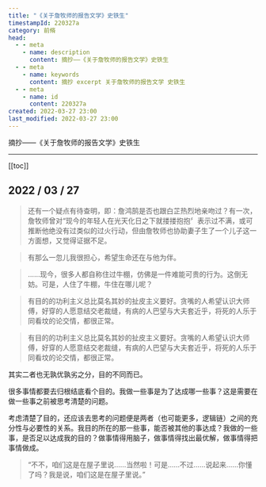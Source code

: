 ```yaml
---
title: "《关于詹牧师的报告文学》史铁生"
timestampId: 220327a
category: 前脩
head:
  - - meta
    - name: description
      content: 摘抄——《关于詹牧师的报告文学》史铁生
  - - meta
    - name: keywords
      content: 摘抄 excerpt 关于詹牧师的报告文学 史铁生
  - - meta
    - name: id
      content: 220327a
created: 2022-03-27 23:00
last_modified: 2022-03-27 23:00
---
```


摘抄——《关于詹牧师的报告文学》史铁生

---

[[toc]]

## 2022 / 03 / 27

> 还有一个疑点有待查明，即：詹鸿鹄是否也跟白芷热烈地亲吻过？有一次，詹牧师曾对“现今的年轻人在光天化日之下就搂搂抱抱〞表示过不满，或可推断他绝没有过类似的过火行动，但由詹牧师也协助妻子生了一个儿子这一方面想，又觉得证据不足。

> 有那么一忽儿我很担心，希望生命还在与他为伴。

> ……现今，很多人都自称住过牛棚，仿佛是一件难能可贵的行为。这倒无妨。可是，人住了牛棚，牛住在哪儿呢？

> 有目的的功利主义总比莫名其妙的扯皮主义要好。贪嘴的人希望认识大师傅，好穿的人愿意结交老裁缝，有病的人巴望与大夫套近乎，将死的人乐于同看坟的论交情，都很正常。

> 有目的的功利主义总比莫名其妙的扯皮主义要好。贪嘴的人希望认识大师傅，好穿的人愿意结交老裁缝，有病的人巴望与大夫套近乎，将死的人乐于同看坟的论交情，都很正常。  

其实二者也无孰优孰劣之分，目的不同而已。

很多事情都要去归根结底看个目的。我做一些事是为了达成哪一些事？这是需要在做一些事之前被思考清楚的问题。

考虑清楚了目的，还应该去思考的问题便是两者（也可能更多，逻辑链）之间的充分性与必要性的关系。我目的所在的那一些事，能否被其他的事达成？我做的一些事，是否足以达成我的目的？做事情得用脑子，做事情得找出最优解，做事情得把事情做成。

> “不不，咱们这是在屋子里说……当然啦！可是……不过……说起来……你懂了吗？我是说，咱们这是在屋子里说。”
